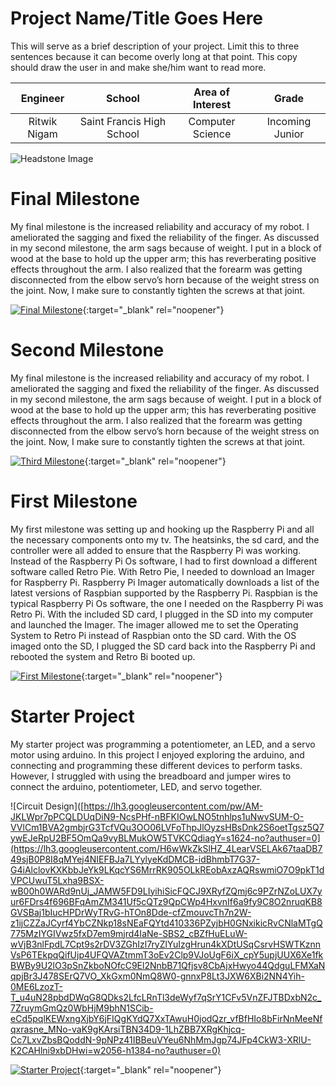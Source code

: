 ﻿# Project Name/Title Goes Here
This will serve as a brief description of your project. Limit this to three sentences because it can become overly long at that point. This copy should draw the user in and make she/him want to read more.

| **Engineer** | **School** | **Area of Interest** | **Grade** |
|:--:|:--:|:--:|:--:|
| Ritwik Nigam | Saint Francis High School | Computer Science | Incoming Junior

![Headstone Image](https://lh3.googleusercontent.com/pw/AM-JKLWpr7pPCQLDUqDiN9-NcsPHf-nBFKIOwLNO5tnhlps1uNwvSUM-O-VVlCm1BVA2gmbjrG3TcfVQu3OO06LVFoThpJlOyzsHBsDnk2S6oetTgsz5Q7ywEJeRpU2BF5OmQa9vyBLMukOW5TVKCQdiagY=s1624-no?authuser=0)
  
# Final Milestone
My final milestone is the increased reliability and accuracy of my robot. I ameliorated the sagging and fixed the reliability of the finger. As discussed in my second milestone, the arm sags because of weight. I put in a block of wood at the base to hold up the upper arm; this has reverberating positive effects throughout the arm. I also realized that the forearm was getting disconnected from the elbow servo’s horn because of the weight stress on the joint. Now, I make sure to constantly tighten the screws at that joint. 

[![Final Milestone](https://res.cloudinary.com/marcomontalbano/image/upload/v1612573869/video_to_markdown/images/youtube--F7M7imOVGug-c05b58ac6eb4c4700831b2b3070cd403.jpg )](https://www.youtube.com/watch?v=F7M7imOVGug&feature=emb_logo "Final Milestone"){:target="_blank" rel="noopener"}

# Second Milestone
My final milestone is the increased reliability and accuracy of my robot. I ameliorated the sagging and fixed the reliability of the finger. As discussed in my second milestone, the arm sags because of weight. I put in a block of wood at the base to hold up the upper arm; this has reverberating positive effects throughout the arm. I also realized that the forearm was getting disconnected from the elbow servo’s horn because of the weight stress on the joint. Now, I make sure to constantly tighten the screws at that joint.

[![Third Milestone](https://res.cloudinary.com/marcomontalbano/image/upload/v1612574014/video_to_markdown/images/youtube--y3VAmNlER5Y-c05b58ac6eb4c4700831b2b3070cd403.jpg)](https://www.youtube.com/watch?v=y3VAmNlER5Y&feature=emb_logo "Second Milestone"){:target="_blank" rel="noopener"}
# First Milestone
  

My first milestone was setting up and hooking up the Raspberry Pi and all the necessary components onto my tv. The heatsinks, the sd card, and the controller were all added to ensure that the Raspberry Pi was working. Instead of the Raspberry Pi Os software, I had to first download a different software called Retro Pie. With Retro Pie, I needed to download an Imager for Raspberry Pi. Raspberry Pi Imager automatically downloads a list of the latest versions of Raspbian supported by the Raspberry Pi. Raspbian is the typical Raspberry Pi Os software, the one I needed on the Raspberry Pi was Retro Pi. With the included SD card, I plugged in the SD into my computer and launched the Imager. The imager allowed me to set the Operating System to Retro Pi instead of Raspbian onto the SD card. With the OS imaged onto the SD, I plugged the SD card back into the Raspberry Pi and rebooted the system and Retro Bi booted up.

[![First Milestone](https://res.cloudinary.com/marcomontalbano/image/upload/v1612574117/video_to_markdown/images/youtube--CaCazFBhYKs-c05b58ac6eb4c4700831b2b3070cd403.jpg)](https://www.youtube.com/watch?v=CaCazFBhYKs "First Milestone"){:target="_blank" rel="noopener"}

# Starter Project


My starter project was programming a potentiometer, an LED, and a servo motor using arduino. In this project I enjoyed exploring the arduino, and connecting and programming these different devices to perform tasks. However, I struggled with using the breadboard and jumper wires to connect the arduino, potentiometer, LED, and servo together.

![Circuit Design]([https://lh3.googleusercontent.com/pw/AM-JKLWpr7pPCQLDUqDiN9-NcsPHf-nBFKIOwLNO5tnhlps1uNwvSUM-O-VVlCm1BVA2gmbjrG3TcfVQu3OO06LVFoThpJlOyzsHBsDnk2S6oetTgsz5Q7ywEJeRpU2BF5OmQa9vyBLMukOW5TVKCQdiagY=s1624-no?authuser=0](https://lh3.googleusercontent.com/H6wWkZkSlHZ_4LearVSELAk67taaDB749sjB0P8I8qMYej4NIEFBJa7LYylyeKdDMCB-idBhmbT7G37-G4iAlclovKXKbbJeYk9LKqcYS6MrrRK905OLkREobAxzAQRswmiO7O9pkT1dVPCUwuT5Lxha9BSX-wB00h0WARd9nUj_JAMW5FD9LIyihiSicFQCJ9XRyfZQmj6c9PZrNZoLUX7yur6FDrs4f696BFqAmZM341Uf5cQTz9QpCWp4HxvnIf6a9fy9C8O2nruqKB8GVSBaj1bIucHPDrWyTRvG-hTOn8Dde-cfZmouvcTh7n2W-z1ijCZZaJCyrf4YbCZNkp18sNEaFQYtd410336PZyjbH0GNxikicRvCNlaMTgQ775MzIYGIVwz5fxD7em9mjrd4IaNe-SBS2_cBZfHuELuW-wVjB3nlFpdL7Cpt9s2rDV3ZGhIzl7ryZlYuIzgHrun4kXDtUSqCsrvHSWTKznnVsP6TEkpqQifUjp4UFQVAZtmmT3oEv2Clp9VJoUgF6iX_cpY5upjUUX6Xe1fkBWBy9U2lO3pSnZkboNOfcC9El2NnbB71Qfjsv8CbAjxHwyo44QdguLFMXaNqpjBr3J478SErQ7VO_XkGxm0NmQ8W0-gnnxP8Lt3JXW6XBi2NN4Yih-0ME6LzozT-T_u4uN28pbdDWqG8QDks2LfcLRnTl3deWyf7qSrY1CFv5VnZFJTBDxbN2c_7ZruymGmQz0WbHjM9bhN1SCib-eCd5pqlKEWxngXjbY6jFIQgKYdQ7XxTAwuH0jodQzr_vfBfHIo8bFirNnMeeNfqxrasne_MNo-vaK9gKArsiTBN34D9-1LhZBB7XRgKhjcq-Cc7LxvZbsBQoddN-9pNPz41IBBeuVYeu6NhMmJgp74JFp4CkW3-XRlU-K2CAHlni9xbDHwi=w2056-h1384-no?authuser=0)

[![Starter Project](https://i3.ytimg.com/vi/dEDWUU-_8tA/maxresdefault.jpg)](https://youtu.be/dEDWUU-_8tA){:target="_blank" rel="noopener"}

